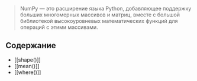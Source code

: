 > NumPy — это расширение языка Python, добавляющее поддержку больших многомерных массивов и матриц, вместе с большой библиотекой высокоуровневых математических функций для операций с этими массивами.

## Содержание
- [[shape()]]
- [[mean()]]
- [[where()]]
